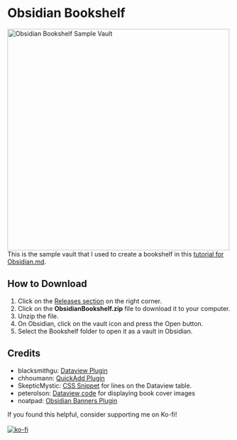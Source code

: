 # Obsidian Bookshelf
<img src="https://i.postimg.cc/YStfFxqR/Bookshelf-Sample-Vault.png" alt="Obsidian Bookshelf Sample Vault" width="500"> <br>
This is the sample vault that I used to create a bookshelf in this [tutorial for Obsidian.md](https://thebuccaneersbounty.wordpress.com/2021/08/21/tutorial-how-to-create-a-bookshelf-in-obsidian/).

## How to Download
1. Click on the [Releases section](https://github.com/GentryGibson/ObsidianBookshelf/releases) on the right corner.
2. Click on the **ObsidianBookshelf.zip** file to download it to your computer.
3. Unzip the file.
4. On Obsidian, click on the vault icon and press the Open button.
5. Select the Bookshelf folder to open it as a vault in Obsidian.


## Credits
- blacksmithgu: [Dataview Plugin](https://github.com/blacksmithgu/obsidian-dataview)
- chhoumann: [QuickAdd Plugin](https://github.com/chhoumann/quickadd)
- SkepticMystic: [CSS Snippet](https://forum.obsidian.md/t/dataview-plugin-snippet-showcase/13673/108) for lines on the Dataview table.
- peterolson: [Dataview code](https://forum.obsidian.md/t/dataview-plugin-snippet-showcase/13673/286?u=gibson) for displaying book cover images
- noatpad: [Obsidian Banners Plugin](https://github.com/noatpad/obsidian-banners)

If you found this helpful, consider supporting me on Ko-fi!
<br> <br>
[![ko-fi](https://ko-fi.com/img/githubbutton_sm.svg)](https://ko-fi.com/X8X8DBHQW)
